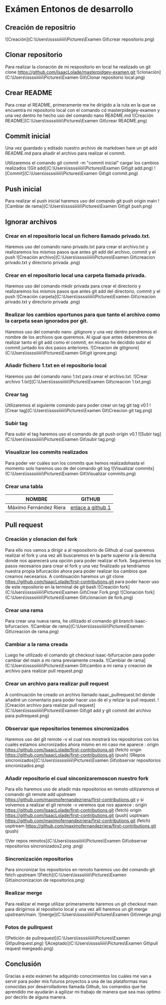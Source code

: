 # Exámen Entonos de desarrollo

## Creación de repositrio

![Creación](C:\Users\issssiiiiii\Pictures\Examen Git\crear repositorio.png)

## Clonar repositorio

Para realizar la clonación de mi respositorio en local he realizado un git clone https://github.com/IsaacLolade/masterpidgey-examen.git
![clonación](C:\Users\issssiiiiii\Pictures\Examen Git\Clonar repositorio local.png)

## Crear README

Para crear el README, primeramente me he dirigido a la ruta en la que se encuentra mi repositorio local con el comando cd masterpidegey-examen y una vez dentro he hecho uso del comando nano README.md
![Creación README](C:\Users\issssiiiiii\Pictures\Examen Git\crear README.png)

## Commit inicial

Una vez guardado y editado nuestro archivo de markdown hare un git add README.md para añadir el archivo para realizar el commit.

Utilizaremos el comando git commit -m "commit inicial" cargar los cambios realizados
![Git add](C:\Users\issssiiiiii\Pictures\Examen Git\git add.png)
![Commit](C:\Users\issssiiiiii\Pictures\Examen Git\git commit.png)

## Push inicial

Para realizar el push inicial haremos uso del comando git push origin main
![Cambiar de rama](C:\Users\issssiiiiii\Pictures\Examen Git\git push.png)

## Ignorar archivos

### Crear en el repositorio local un fichero llamado privado.txt.

Haremos uso del comando nano privado.txt para crear el archivo.txt y realizaremos los mismos pasos que antes git add del archivo, commit
y el push
![Creación archivo](C:\Users\issssiiiiii\Pictures\Examen Git\creacion privado.txt y directorio privada .png)

### Crear en el repositorio local una carpeta llamada privada.

Haremos uso del comando mkdir privada para crear el directorio y realizaremos los mismos pasos que antes git add del directorio, commit y el push
![Creación carpeta](C:\Users\issssiiiiii\Pictures\Examen Git\creacion privado.txt y directorio privada .png)

### Realizar los cambios oportunos para que tanto el archivo como la carpeta sean ignorados por git.

Haremos uso del comando nano .gitignore y una vez dentro pondremos el nombre de los archivos que queremos. Al igual que antes deberemos de realizar tanto el git add como el commit, en micaso he decidido subir el commit juntado los dos pasos anteriores.
![Creacion de gitignore](C:\Users\issssiiiiii\Pictures\Examen Git\git ignore.png)

### Añadir fichero 1.txt en el repositorio local

Haremos uso del comando nano 1.txt para crear el archivo.txt.
![Crear archivo 1.txt](C:\Users\issssiiiiii\Pictures\Examen Git\creacion 1.txt.png)

### Crear tag

Utilizaremos el siguiente comando para poder crear un tag git tag v0.1
![Crear tag](C:\Users\issssiiiiii\Pictures\Examen Git\Creacion git tag.png)

### Subir tag

Para subir el tag haremos uso el comando de git push origin v0.1
![Subir tag](C:\Users\issssiiiiii\Pictures\Examen Git\subir tag.png)

### Visualizar los commits realizados

Para poder ver cuáles son los commits que hemos realizadohasta el momento solo haremos uso de del comando git log
![Visualizar commits](C:\Users\issssiiiiii\Pictures\Examen Git\Visualizar commits.png)

### Crear una tabla

| NOMBRE                 | GITHUB                                                       |
| ---------------------- | ------------------------------------------------------------ |
| Máximo Fernández Riera | [enlace a github 1](https://github.com/maximofernandezriera) |

## Pull request

### Creación y clonacion del fork

Para ello nos vamos a dirigir a al repoositorio de Github al cual queremos realizar el fork y una vez allí buscaremos en la parte superior a la derecha donde nos aparecerá una opción para poder realizar el fork. Seguiremos los pasos necesarios para crear el fork y una vez finalizado ya tendriamos nuestra propia bifurcación ahora para poder realizar los cambios que creamos necesarios. A continuación haremos un git clone https://github.com/IsaacLolade/first-contributions.git para poder hacer uso de este repositorio en la terminal de git bash
![Creación fork](C:\Users\issssiiiiii\Pictures\Examen Git\Crear Fork.png)
![Clonación fork](C:\Users\issssiiiiii\Pictures\Examen Git\clonacion de fork.png)

### Crear una rama

Para crear una nueva rama, he utilizado el comando git branch isaac-bifurcacion.
![Cambiar de rama](C:\Users\issssiiiiii\Pictures\Examen Git\creacion de rama.png)

### Cambiar a la rama creada

Luego he utilizado el comando git checkout isaac-bifurcacion para poder cambiar del main a mi rama previamente creada.
![Cambiar de rama](C:\Users\issssiiiiii\Pictures\Examen Git\cambio a mi rama y creacion de archivo para realizar pull request.png)

### Crear un archivo para realizar pull request

A continuación he creado un archivo llamado isaac_pullrequest.txt donde añadiré un comentario para poder hacer uso de el y relizar la pull request.
![Creación archivo para realizar pull request](C:\Users\issssiiiiii\Pictures\Examen Git\git add y git commit del archivo para pullrequest.png)

### Observar que repositorios tenemos sincronizados

Haremos uso del git remote -v el cual nos mostrará los repositorios con los cualés estamos sincronizados ahora mismo en mi caso me aparece :
origin https://github.com/IsaacLolade/first-contributions.git (fetch)
origin https://github.com/IsaacLolade/first-contributions.git (push)
![Repos sincronizados](C:\Users\issssiiiiii\Pictures\Examen Git\observar repositorios sincronizados.png)

### Añadir repositorio el cual sinconizaremoscon nuestro fork

Para ello haremos uso de añadir más repositorios en remoto utilizaremos el comando git remote add upstream https://github.com/maximofernandezriera/first-contributions.git y si volvemos a realizar el git remote -v veremos que nos aparece :
origin https://github.com/IsaacLolade/first-contributions.git (fetch)
origin https://github.com/IsaacLolade/first-contributions.git (push)
usptream https://github.com/maximofernandezriera/first-contributions.git (fetch)
usptream https://github.com/maximofernandezriera/first-contributions.git (push)

![Ver repos remotos](C:\Users\issssiiiiii\Pictures\Examen Git\observar repositorios sincronizados2.png .png)

### Sincronización repositorios

Para sincronizar los repositorios en remoto haremos uso del comando git fetch upstream
![Fetch](C:\Users\issssiiiiii\Pictures\Examen Git\sincronizacion de repositorios.png)

### Realizar merge

Para realizar el merge utilizar primeramente haremos un git checkout main para dirigirnos al repositorio local y una vez allí haremos un git merge upstream/main.
![merge](C:\Users\issssiiiiii\Pictures\Examen Git\merge.png)

### Fotos de pullrquest

![Petición de pullrequest](C:\Users\issssiiiiii\Pictures\Examen Git\pullrquest.png)
![Aceptado](C:\Users\issssiiiiii\Pictures\Examen Git\pull request mergeado.png)

## Conclusión

Gracias a este exámen he adquirido conocimientos los cuáles me van a servir para poder mis futuros proyectos a una de las plataformas mas conocidas por desarrolladores llamada Github, los comandos que he aprendido me ayudarán a agilizar mi trabajo de manera que sea mas optimo por decirlo de alguna manera.
